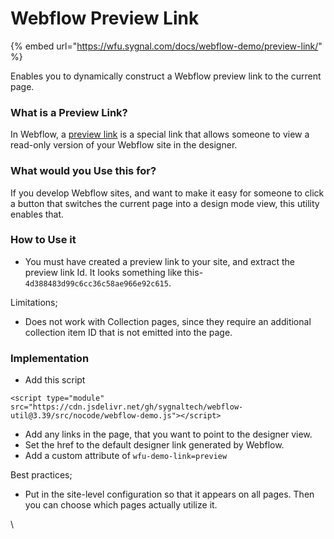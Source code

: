 # Webflow Preview Link

{% embed url="https://wfu.sygnal.com/docs/webflow-demo/preview-link/" %}

Enables you to dynamically construct a Webflow preview link to the current page.

### What is a Preview Link? <a href="#what-is-a-preview-link" id="what-is-a-preview-link"></a>

In Webflow, a [preview link](https://university.webflow.com/lesson/share-your-project-and-invite-collaborators) is a special link that allows someone to view a read-only version of your Webflow site in the designer.

### What would you Use this for? <a href="#what-would-you-use-this-for" id="what-would-you-use-this-for"></a>

If you develop Webflow sites, and want to make it easy for someone to click a button that switches the current page into a design mode view, this utility enables that.

### How to Use it <a href="#how-to-use-it" id="how-to-use-it"></a>

* You must have created a preview link to your site, and extract the preview link Id. It looks something like this- `4d388483d99c6cc36c58ae966e92c615`.

Limitations;

* Does not work with Collection pages, since they require an additional collection item ID that is not emitted into the page.

### Implementation <a href="#implementation" id="implementation"></a>

* Add this script

```
<script type="module" src="https://cdn.jsdelivr.net/gh/sygnaltech/webflow-util@3.39/src/nocode/webflow-demo.js"></script>
```

* Add any links in the page, that you want to point to the designer view.
* Set the href to the default designer link generated by Webflow.
* Add a custom attribute of `wfu-demo-link=preview`

Best practices;

* Put in the site-level configuration so that it appears on all pages. Then you can choose which pages actually utilize it.

\
